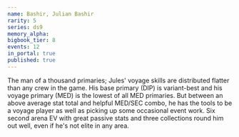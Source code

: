 ```yaml
---
name: Bashir, Julian Bashir
rarity: 5
series: ds9
memory_alpha:
bigbook_tier: 8
events: 12
in_portal: true
published: true
---
```


The man of a thousand primaries; Jules' voyage skills are distributed flatter than any crew in the game. His base primary (DIP) is variant-best and his voyage primary (MED) is the lowest of all MED primaries. But between an above average stat total and helpful MED/SEC combo, he has the tools to be a voyage player as well as picking up some occasional event work. Six second arena EV with great passive stats and three collections round him out well, even if he's not elite in any area.
